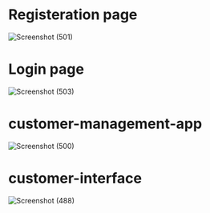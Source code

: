 # Registeration page
![Screenshot (501)](https://user-images.githubusercontent.com/69475573/150648491-c40a3531-7d7c-4c96-a5ca-9d7977c5abe6.png)

# Login page
![Screenshot (503)](https://user-images.githubusercontent.com/69475573/150648619-4f82bc5e-7cc7-46dd-a4cf-780b7b048c00.png)


# customer-management-app
![Screenshot (500)](https://user-images.githubusercontent.com/69475573/150648096-07e6619f-8610-4c44-8c71-81571ec87a13.png)


# customer-interface
![Screenshot (488)](https://user-images.githubusercontent.com/69475573/147667429-67d781b5-7c5d-4b54-8836-8a1fffd6b2d5.png)
